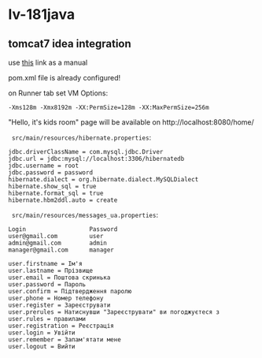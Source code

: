 # lv-181java
tomcat7 idea integration
------------------------
use [this](https://dzone.com/articles/headless-setup-java-project) link as a manual

pom.xml file is already configured!

on Runner tab set VM Options: 
```
-Xms128m -Xmx8192m -XX:PermSize=128m -XX:MaxPermSize=256m
```

"Hello, it's kids room" page will be available on http://localhost:8080/home/

` src/main/resources/hibernate.properties`:
```properties
jdbc.driverClassName = com.mysql.jdbc.Driver
jdbc.url = jdbc:mysql://localhost:3306/hibernatedb
jdbc.username = root
jdbc.password = password
hibernate.dialect = org.hibernate.dialect.MySQLDialect
hibernate.show_sql = true
hibernate.format_sql = true
hibernate.hbm2ddl.auto = create
```

` src/main/resources/messages_ua.properties`:
```
Login                  Password 
user@gmail.com         user
admin@gmail.com        admin
manager@gmail.com      manager
```
```properties
user.firstname = Ім'я
user.lastname = Прізвище
user.email = Поштова скринька
user.password = Пароль
user.confirm = Підтвердження паролю
user.phone = Номер телефону
user.register = Зареєструвати
user.prerules = Натиснувши "Зареєструвати" ви погоджуєтеся з
user.rules = правилами
user.registration = Реєстрація
user.login = Увійти
user.remember = Запам'ятати мене
user.logout = Вийти
```
